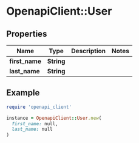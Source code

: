 # OpenapiClient::User

## Properties

| Name | Type | Description | Notes |
| ---- | ---- | ----------- | ----- |
| **first_name** | **String** |  |  |
| **last_name** | **String** |  |  |

## Example

```ruby
require 'openapi_client'

instance = OpenapiClient::User.new(
  first_name: null,
  last_name: null
)
```

